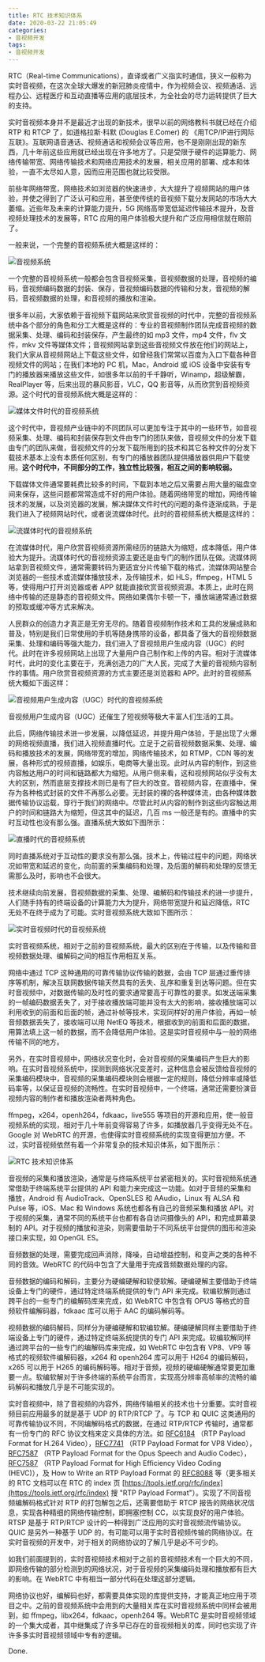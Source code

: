 ```yaml
---
title: RTC 技术知识体系
date: 2020-03-22 21:05:49
categories:
- 音视频开发
tags:
- 音视频开发
---
```


RTC（Real-time Communications），直译或者广义指实时通信，狭义一般称为实时音视频，在这次全球大爆发的新冠肺炎疫情中，作为视频会议、视频通话、远程办公、远程医疗和互动直播等应用的底层技术，为全社会的尽力运转提供了巨大的支持。
<!--more-->
实时音视频本身并不是最近才出现的新技术，很早以前的网络教科书就已经在介绍 RTP 和 RTCP 了，如道格拉斯·科默 (Douglas E.Comer) 的 《用TCP/IP进行网际互联》。互联网语音通话、视频通话和视频会议等应用，也不是刚刚出现的新东西，几十年前这些应用就已经出现在许多地方了。只是受限于硬件的运算能力、网络传输带宽、网络传输技术和网络应用技术的发展，相关应用的部署、成本和体验，一直不太尽如人意，因而应用范围也就比较受限。

前些年网络带宽，网络技术如浏览器的快速进步，大大提升了视频网站的用户体验，并使之得到了广泛认可和应用，甚至使传统的音视频下载分发网站的市场大大萎缩。近些年及未来的计算能力提升，5G 网络高带宽低延迟传输技术提升，及音视频处理技术的发展等，RTC 应用的用户体验极大提升和广泛应用相信就在眼前了。

一般来说，一个完整的音视频系统大概是这样的：

![音视频系统](/images/1315506-a7efe2e196617036.png)

一个完整的音视频系统一般都会包含音视频采集，音视频数据的处理，音视频的编码，音视频编码数据的封装、保存，音视频编码数据的传输和分发，音视频的解码，音视频数据的处理，和音视频的播放和渲染。

很多年以前，大家依赖于音视频下载网站来欣赏音视频的时代中，完整的音视频系统中各个部分的角色和分工大概是这样的：专业的音视频制作团队完成音视频的数据采集、处理、编码和封装保存，产生最终的如 mp3 文件，mp4 文件，flv 文件，mkv 文件等媒体文件；音视频网站拿到这些音视频文件放在他们的网站上，我们大家从音视频网站上下载这些文件，如曾经我们常常以百度为入口下载各种音视频文件的网站；在我们本地的 PC 机，Mac，Android 或 iOS 设备中安装有专门的播放器来播放这些文件，如很多年以前的千千静听，Winamp，超级解霸，RealPlayer 等，后来出现的暴风影音，VLC，QQ 影音等，从而欣赏到音视频资源。这个时代的音视频系统大概是这样的：

![媒体文件时代的音视频系统](/images/1315506-5af2e8bd74343817.png)

这个时代中，音视频产业链中的不同团队可以更加专注于其中的一些环节，如音视频采集、处理、编码和封装保存到文件由专门的团队来做，音视频文件的分发下载由专门的团队来做，音视频文件的分发下载所用到的技术和其它各种文件的分发下载技术基本上没有本质任何区别，有专门的播放器团队提供播放器供用户下载使用。**这个时代中，不同部分的工作，独立性比较强，相互之间的影响较弱。**

下载媒体文件通常要耗费比较多的时间，下载到本地之后又需要占用大量的磁盘空间来保存，这些问题都常常造成不好的用户体验。随着网络带宽的增加，网络传输技术的发展，以及浏览器的发展，解决媒体文件时代的问题的条件逐渐成熟，于是我们进入了视频网站时代，或者说流媒体时代。此时的音视频系统大概是这样的：

![流媒体时代的音视频系统](https://www.wolfcstech.com/images/1315506-a73117f31e7d1393.png)

在流媒体时代，用户欣赏音视频资源所需经历的链路大为缩短，成本降低，用户体验大为提升。流媒体时代的音视频资源主要还是由专门的制作团队在做。流媒体网站拿到音视频文件，通常需要转码为更适宜分片传输下载的格式，流媒体网站整合浏览器的一些技术或流媒体播放技术，及传输技术，如 HLS，ffmpeg，HTML 5 等，使得用户打开浏览器或者 APP 就能直接欣赏音视频资源。本质上，此时在网络中传输的还是静态的音视频文件。网络如果偶尔卡顿一下，播放端通常通过数据的预取或缓冲等方式来解决。

人民群众的创造力才真正是无穷无尽的。随着音视频制作技术和工具的发展成熟和普及，特别是我们日常使用的手机等随身携带的设备，都具备了强大的音视频数据采集、处理和编码等强大能力，我们进入了音视频用户生成内容（UGC）的时代。此时在许多视频网站上出现了大量用户自己制作和上传的内容。相对于流媒体时代，此时的变化主要在于，充满创造力的广大人民，完成了大量的音视频内容制作的事情。用户欣赏音视频资源的方式主要还是浏览器和 APP。此时的音视频系统大概如下面这样：

![音视频用户生成内容（UGC）时代的音视频系统](https://www.wolfcstech.com/images/1315506-da167b6780e368ef.png)

音视频用户生成内容（UGC）还催生了短视频等极大丰富人们生活的工具。

此后，网络传输技术进一步发展，以降低延迟，并提升用户体验，于是出现了火爆的网络视频直播，我们进入视频直播时代。立足于之前音视频数据采集、处理、编码和播放技术的发展，网络带宽的增加，网络传输技术，如 RTMP，CDN 等的发展，各种形式的视频直播，如娱乐，电商等大量出现。此时从内容的制作，到这些内容触达用户的时间和链路都大为缩短。从用户侧来看，这和视频网站似乎没有太大的区别，然而底层支撑技术则已是有了巨大的改变。音视频内容，在直播中，保存为各种格式封装的文件不再那么必要。无封装的裸的各种媒体流，由各种媒体数据传输协议运载，穿行于我们的网络中。尽管此时从内容的制作到这些内容触达用户的时间和链路大为缩短，但这其中的延迟，几百 ms 一般还是有的。直播中的实时互动性也没有那么强。直播系统大致如下图所示：

![直播时代的音视频系统](https://www.wolfcstech.com/images/1315506-427af5f80fa0fabc.png)

同时直播系统对于互动性的要求没有那么强。技术上，传输过程中的问题，网络状况如带宽和延迟的变化，向前面的采集编码和处理，及后面的解码和处理的反馈无需那么及时，影响也不会很大。

技术继续向前发展，音视频数据的采集、处理、编解码和传输技术的进一步提升，人们随手持有的终端设备的计算能力大为提升，网络带宽提升和延迟降低，RTC 无处不在终于成为了可能。实时音视频系统大致如下图所示：

![实时音视频时代的音视频系统](https://www.wolfcstech.com/images/1315506-5917501187ac7bac.png)

实时音视频系统，相对于之前的音视频系统，最大的区别在于传输，以及传输和音视频数据处理、编解码之间的相互作用相互关系。

网络中通过 TCP 这种通用的可靠传输协议传输的数据，会由 TCP 层通过重传排序等机制，解决互联网数据传输天然具有的丢失、乱序和重复到达等问题。但在实时音视频中，对数据传输的及时性的要求通常要高于可靠性的要求。如发送端采集的一帧编码数据丢失了，对于接收播放端可能并没有太大的影响，接收播放端可以利用收到的前面和后面的帧，通过补帧等技术，实现同样好的用户体验，再如一帧音频数据丢失了，接收端可以用 NetEQ 等技术，根据收到的前面和后面的数据，用算法填上这一帧的数据，而不会降低用户体验。这是实时音视频中与一般的网络传输不同的地方。

另外，在实时音视频中，网络状况变化时，会对音视频的采集编码产生巨大的影响。在实时音视频系统中，探测到网络状况变差时，这种信息会被反馈给音视频的采集编码模块中，音视频的采集编码模块则会根据一定的规则，降低分辨率或降低码率等，以保证音视频的流畅性。在实时音视频中，一个终端，通常还需要扮演音视频内容的制作者和播放渲染者两种角色。

ffmpeg，x264，openh264，fdkaac，live555 等项目的开源和应用，使一般音视频系统的实现，相对于几十年前变得容易了许多，如播放器几乎变得无处不在。Google 对 WebRTC 的开源，也使得实时音视频系统的实现变得更加方便。不过，实时音视频依然有着一个非常复杂的技术知识体系，如下图所示：

![RTC 技术知识体系](https://www.wolfcstech.com/images/1315506-86d7a6b03ebab973.png)

音视频的采集和播放渲染，通常是与终端系统平台紧密相关的。实时音视频系统通常借助于终端系统平台提供的 API 和能力来完成这一功能。如对于音频的采集和播放，Android 有 AudioTrack、OpenSLES 和 AAudio，Linux 有 ALSA 和 Pulse 等，iOS、Mac 和 Windows 系统也都各有自己的音频采集和播放 API。对于视频的采集，通常不同的系统平台也都有各自访问摄像头的 API，和完成屏幕录制的 API。对于视频的播放和渲染，则需要借助于不同系统平台提供的图形和渲染接口来实现，如 OpenGL ES。

音频数据的处理，需要完成回声消除，降噪，自动增益控制，和变声之类的各种不同的音效。WebRTC 的代码中包含了大量用于完成音频数据处理的内容。

音频数据的编码和解码，主要分为硬编硬解和软便软解。硬编硬解主要借助于终端设备上专门的硬件，通过特定终端系统提供的专门 API 来完成。软编软解则通过跨平台的一些专门的编解码库来完成，如 WebRTC 中包含有 OPUS 等格式的音频软件编解码器，fdkaac 库可以用于 AAC 的编码解码等。

视频数据的编码解码，同样分为硬编硬解和软编软解。硬编硬解同样主要借助于终端设备上专门的硬件，通过特定终端系统提供的专门 API 来完成。软编软解同样通过跨平台的一些专门的编解码库来完成，如 WebRTC 中包含有 VP8、VP9 等格式的视频软件编解码器，x264 和 openh264 库可以用于 H264 的编码解码，x265 可以用于 H265 的编码解码等。相对于音频，视频的硬编硬解通常要更加重要一点。软编软解对于许多终端的系统平台而言，实现高分辨率高帧率的流畅的编码解码和播放几乎是不可能实现的。

实时音视频中，除了音视频的内容外，网络传输相关的技术也十分重要。实时音视频目前应用最多的就是基于 UDP 的 RTP/RTCP 了。与 TCP 和 QUIC 这类通用的可靠传输协议不同，不同编解码格式的数据，在通过 RTP/RTCP 传输时，通常都有一份专门的 RFC 协议文档来定义具体的方法。如 [RFC6184](https://tools.ietf.org/html/rfc6184) （RTP Payload Format for H.264 Video），[RFC7741](https://tools.ietf.org/html/rfc7741) （RTP Payload Format for VP8 Video），[RFC7587](https://tools.ietf.org/html/rfc7587) （RTP Payload Format for the Opus Speech and Audio Codec），[RFC7587](https://tools.ietf.org/html/rfc7798) （RTP Payload Format for High Efficiency Video Coding (HEVC)），及 How to Write an RTP Payload Format 的 [RFC8088](https://tools.ietf.org/html/rfc8088) 等（更多相关的 RTC 文档可以在 RTC 的 index 页 [https://tools.ietf.org/rfc/index](https://tools.ietf.org/rfc/index) 搜 "RTP Payload Format"）。实现了不同音视频编解码格式针对 RTP 的打包解包之后，还需要借助于 RTCP 报告的网络状况信息，实现各种精细的网络传输控制，即拥塞控制 CC，以实现良好的用户体验。RTSP 是基于 RTP/RTCP 设计的一种得到广泛应用的实时音视频流传输协议。QUIC 是另外一种基于 UDP 的，有可能可以用于实时音视频传输的网络协议。在实时音视频的开发中，对于相关的网络协议的了解几乎是必不可少的。

如我们前面提到的，实时音视频技术相对于之前的音视频技术有一个巨大的不同，即网络传输的部分检测到的网络状况，对于音视频的采集编码处理和播放都有巨大的影响。在 WebRTC 中有相当一部分代码在处理这部分逻辑。

网络协议也好，编解码也好，都需要具体实现的库提供支持，才能真正地应用于项目之中。之前的音视频系统中会用到的大量相关库在实时音视频系统中同样会被用到，如 ffmpeg，libx264，fdkaac，openh264 等。WebRTC 是实时音视频领域的一个集大成者，其中继集成了许多早已存在的音视频相关的库，同时也实现了许许多多实时音视频领域中专有的逻辑。

Done.
